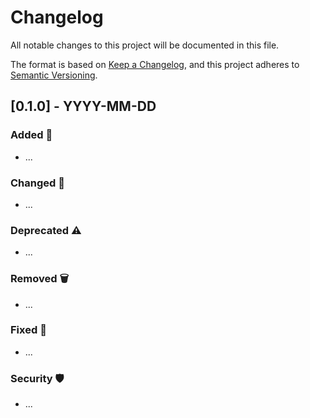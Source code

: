 # Changelog

All notable changes to this project will be documented in this file.

The format is based on [Keep a Changelog](https://keepachangelog.com/en/1.0.0/), and this project adheres
to [Semantic Versioning](https://semver.org/spec/v2.0.0.html).

## [0.1.0] - YYYY-MM-DD

### Added 🎉

- ...

### Changed 📝

- ...

### Deprecated ⚠️

- ...

### Removed 🗑️

- ...

### Fixed 🐛

- ...

### Security 🛡️

- ...
